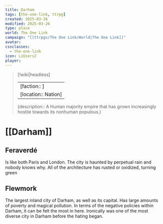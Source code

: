 ```yaml
---
title: Darham
tags: [the-one-link, ttrpg]
created: 2025-03-26
modified: 2025-03-26
type: place
world: The One Link
campaign: "[[ttrpgs/The One Link/World|The One Link]]"
avatar: 
cssclasses:
  - the-one-link
icon: LiUsers2
player: 
---
```


> [!wiki|headless]
>
> |               |
> | ------------- |
> | [faction:: ] |
> | [location:: Nation] |
>
> (description:: A Human majority empire that has grown increasingly hostile towards its nonhuman populous.)

# [[Darham]]

## Feraverdé

Is like both Paris and London. The city is haunted by perpetual rain and nobody knows why. All of the architecture has rusted or oxidized, turning green

## Flewmork

The largest inland city of Darham, as well as its capital. Has large amounts of poverty and magical pollution. In terms of the negative policies within Darham, it can be felt the most in here. Ironically was one of the most diverse city in Darham before the hating began.
